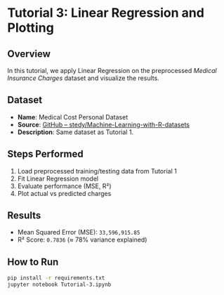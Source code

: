 # Tutorial 3: Linear Regression and Plotting

## Overview
In this tutorial, we apply Linear Regression on the preprocessed *Medical Insurance Charges* dataset and visualize the results.

## Dataset
- **Name**: Medical Cost Personal Dataset
- **Source**: [GitHub – stedy/Machine-Learning-with-R-datasets](https://github.com/stedy/Machine-Learning-with-R-datasets/blob/master/insurance.csv)  
- **Description**: Same dataset as Tutorial 1.

## Steps Performed
1. Load preprocessed training/testing data from Tutorial 1
2. Fit Linear Regression model
3. Evaluate performance (MSE, R²)
4. Plot actual vs predicted charges

## Results
- Mean Squared Error (MSE): `33,596,915.85`
- R² Score: `0.7836` (≈ 78% variance explained)

## How to Run
```bash
pip install -r requirements.txt
jupyter notebook Tutorial-3.ipynb
```
